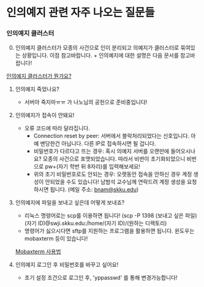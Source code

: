 # 인의예지 관련 자주 나오는 질문들

### 인의예지 클러스터

 0. 인의예지 클러스터가 모종의 사건으로 인이 분리되고 의예지가 클러스터로 묶여있는 상황입니다. 이점 참고바랍니다. + 인의예지에 대한 설명은 다음 문서를 참고바랍니다!

[인의예지 클러스터가 뭔가요?](https://github.com/SKKU-SWForum/School_FAQs/blob/main/%EC%9D%B8%EC%9D%98%EC%98%88%EC%A7%80%20%ED%81%B4%EB%9F%AC%EC%8A%A4%ED%84%B0%EA%B0%80%20%EB%AD%94%EA%B0%80%EC%9A%94.md)

1. 인의예지 죽었나요?
    - 서버야 죽지마ㅠㅠ 가 나노님의 공헌으로 준비중입니다!
2. 인의예지가 접속이 안돼요!
    - 오류 코드에 따라 달라집니다.
        - Connection reset by peer: 서버에서 블락처리되었다는 신호입니다. 아예 밴당한건 아닙니다. 다른 IP로 접속하시면 될 겁니다.
        - 비밀번호가 다르다고 뜨는 경우: 혹시 의예지 서버를 오랜만에 들어오시나요? 모종의 사건으로 포맷되었습니다. 따라서 비번이 초기화되었으니 비번으로 pw+(자기 학번 뒤 8자리)를 입력해보세요!
        - 위의 초기 비밀번호로도 안되는 경우: 오랫동안 접속을 안하신 경우 계정 생성이 안되었을 수도 있습니다! 남범석 교수님께 연락드려 계정 생성을 요청하시면 됩니다. (메일 주소: [bnam@skku.edu](mailto:bnam@skku.edu))
3. 인의예지에 파일을 보내고 싶은데 어떻게 보내죠?
    - 리눅스 명령어로는 scp를 이용하면 됩니다! (scp -P 1398 (보내고 싶은 파일) (자기 ID)@swji.skku.edu:/home/(자기 ID)/(원하는 디렉토리)
    - 명령어가 싫으시다면 sftp를 지원하는 프로그램을 활용하면 됩니다. 윈도우는 mobaxterm 등이 있습니다!

    [Mobaxterm 사용법](https://github.com/SKKU-SWForum/School_FAQs/blob/main/Mobaxterm%20%EC%82%AC%EC%9A%A9%EB%B2%95.md)

4. 인의예지 로그인 후 비밀번호를 바꾸고 싶어요!
    - 초기 설정 조건으로 로그인 후, 'yppasswd' 를 통해 변경가능합니다!
